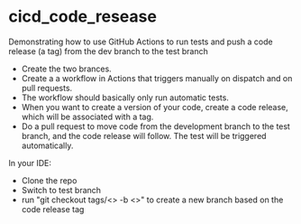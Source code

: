 # cicd_code_resease
Demonstrating how to use GitHub Actions to run tests and push a code release (a tag) from the dev branch to the test branch

- Create the two brances.
- Create a a workflow in Actions that triggers manually on dispatch and on pull requests.
- The workflow should basically only run automatic tests.
- When you want to create a version of your code, create a code release, which will be associated with a tag.
- Do a pull request to move code from the development branch to the test branch, and the code release will follow. The test will be triggered automatically.

In your IDE:
- Clone the repo
- Switch to test branch
- run "git checkout tags/<<tag>> -b <<branch>>" to create a new branch based on the code release tag
